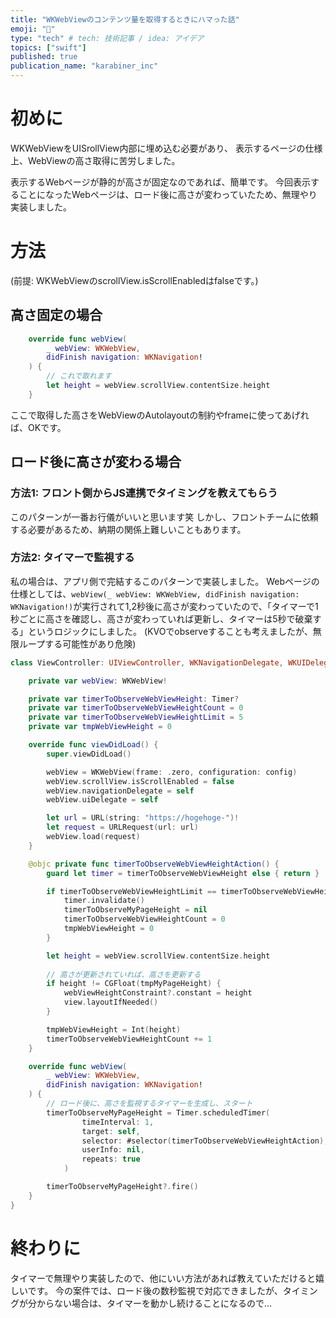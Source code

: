 ```yaml
---
title: "WKWebViewのコンテンツ量を取得するときにハマった話"
emoji: "🐾"
type: "tech" # tech: 技術記事 / idea: アイデア
topics: ["swift"]
published: true
publication_name: "karabiner_inc"
---
```

# 初めに
WKWebViewをUISrollView内部に埋め込む必要があり、
表示するページの仕様上、WebViewの高さ取得に苦労しました。

表示するWebページが静的が高さが固定なのであれば、簡単です。
今回表示することになったWebページは、ロード後に高さが変わっていたため、無理やり実装しました。

# 方法
(前提: WKWebViewのscrollView.isScrollEnabledはfalseです。)

## 高さ固定の場合
```swift
    override func webView(
        _ webView: WKWebView,
        didFinish navigation: WKNavigation!
    ) {
        // これで取れます
        let height = webView.scrollView.contentSize.height
    }
```
ここで取得した高さをWebViewのAutolayoutの制約やframeに使ってあげれば、OKです。

## ロード後に高さが変わる場合
### 方法1: フロント側からJS連携でタイミングを教えてもらう
このパターンが一番お行儀がいいと思います笑
しかし、フロントチームに依頼する必要があるため、納期の関係上難しいこともあります。

### 方法2: タイマーで監視する
私の場合は、アプリ側で完結するこのパターンで実装しました。
Webページの仕様としては、`webView(_ webView: WKWebView, didFinish navigation: WKNavigation!)`が実行されて1,2秒後に高さが変わっていたので、「タイマーで1秒ごとに高さを確認し、高さが変わっていれば更新し、タイマーは5秒で破棄する」というロジックにしました。
(KVOでobserveすることも考えましたが、無限ループする可能性があり危険)

```swift
class ViewController: UIViewController, WKNavigationDelegate, WKUIDelegate {

    private var webView: WKWebView!

    private var timerToObserveWebViewHeight: Timer?
    private var timerToObserveWebViewHeightCount = 0
    private var timerToObserveWebViewHeightLimit = 5
    private var tmpWebViewHeight = 0

    override func viewDidLoad() {
        super.viewDidLoad()

        webView = WKWebView(frame: .zero, configuration: config)
        webView.scrollView.isScrollEnabled = false
        webView.navigationDelegate = self
        webView.uiDelegate = self

        let url = URL(string: "https://hogehoge-")!
        let request = URLRequest(url: url)
        webView.load(request)
    }

    @objc private func timerToObserveWebViewHeightAction() {
        guard let timer = timerToObserveWebViewHeight else { return }

        if timerToObserveWebViewHeightLimit == timerToObserveWebViewHeightCount {
            timer.invalidate()
            timerToObserveMyPageHeight = nil
            timerToObserveWebViewHeightCount = 0
            tmpWebViewHeight = 0
        }

        let height = webView.scrollView.contentSize.height
    
        // 高さが更新されていれば、高さを更新する
        if height != CGFloat(tmpMyPageHeight) {
            webViewHeightConstraint?.constant = height
            view.layoutIfNeeded()
        }

        tmpWebViewHeight = Int(height)
        timerToObserveWebViewHeightCount += 1
    }

    override func webView(
        _ webView: WKWebView,
        didFinish navigation: WKNavigation!
    ) {
        // ロード後に、高さを監視するタイマーを生成し、スタート
        timerToObserveMyPageHeight = Timer.scheduledTimer(
                timeInterval: 1,
                target: self,
                selector: #selector(timerToObserveWebViewHeightAction),
                userInfo: nil,
                repeats: true
            )

        timerToObserveMyPageHeight?.fire()
    }
}
```

# 終わりに
タイマーで無理やり実装したので、他にいい方法があれば教えていただけると嬉しいです。
今の案件では、ロード後の数秒監視で対応できましたが、タイミングが分からない場合は、タイマーを動かし続けることになるので...
